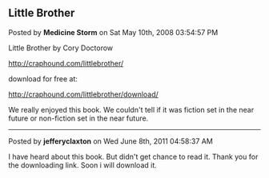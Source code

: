 ## Little Brother
Posted by **Medicine Storm** on Sat May 10th, 2008 03:54:57 PM

Little Brother by Cory Doctorow

<!-- m --><a class="postlink" href="http://craphound.com/littlebrother/">http://craphound.com/littlebrother/</a><!-- m -->

download for free at:
<!-- m --><a class="postlink" href="http://craphound.com/littlebrother/download/">http://craphound.com/littlebrother/download/</a><!-- m -->

We really enjoyed this book. We couldn't tell if it was fiction set in the near future or non-fiction set in the near future.

--------------------------------------------------------------------------------

Posted by **jefferyclaxton** on Wed June 8th, 2011 04:58:37 AM

I have heard about this book. But didn't get chance to read it. Thank you for the downloading link. Soon  i will download it.
